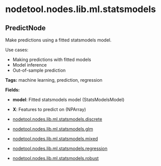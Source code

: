 # nodetool.nodes.lib.ml.statsmodels

## PredictNode

Make predictions using a fitted statsmodels model.

Use cases:
- Making predictions with fitted models
- Model inference
- Out-of-sample prediction

**Tags:** machine learning, prediction, regression

**Fields:**
- **model**: Fitted statsmodels model (StatsModelsModel)
- **X**: Features to predict on (NPArray)


- [nodetool.nodes.lib.ml.statsmodels.discrete](statsmodels/discrete.md)
- [nodetool.nodes.lib.ml.statsmodels.glm](statsmodels/glm.md)
- [nodetool.nodes.lib.ml.statsmodels.mixed](statsmodels/mixed.md)
- [nodetool.nodes.lib.ml.statsmodels.regression](statsmodels/regression.md)
- [nodetool.nodes.lib.ml.statsmodels.robust](statsmodels/robust.md)
